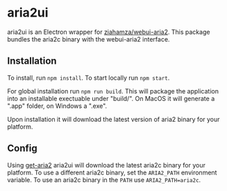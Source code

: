 # aria2ui

aria2ui is an Electron wrapper for [ziahamza/webui-aria2](https://github.com/ziahamza/webui-aria2). This package bundles the aria2c binary with the webui-aria2 interface.

## Installation
To install, run `npm install`. To start locally run `npm start`. 

For global installation run `npm run build`. This will package the application into an installable exectuable under "build/". On MacOS it will generate a ".app" folder, on Windows a ".exe".

Upon installation it will download the latest version of aria2 binary for your platform.

## Config

Using [get-aria2](https://github.com/znetstar/get-aria2) aria2ui will download the latest aria2c binary for your platform. To use a different aria2c binary, set the `ARIA2_PATH` environment variable. To use an aria2c binary in the `PATH` use `ARIA2_PATH=aria2c`.